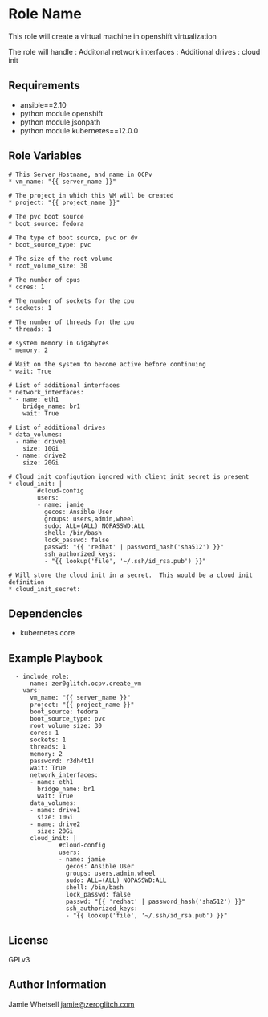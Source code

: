 Role Name
=========

This role will create a virtual machine in openshift virtualization

The role will handle
: Additonal network interfaces
: Additional drives
: cloud init

Requirements
------------

- ansible==2.10
- python module openshift
- python module jsonpath
- python module kubernetes==12.0.0



Role Variables
--------------
```
# This Server Hostname, and name in OCPv
* vm_name: "{{ server_name }}"

# The project in which this VM will be created
* project: "{{ project_name }}"

# The pvc boot source
* boot_source: fedora

# The type of boot source, pvc or dv
* boot_source_type: pvc

# The size of the root volume
* root_volume_size: 30

# The number of cpus
* cores: 1

# The number of sockets for the cpu
* sockets: 1

# The number of threads for the cpu
* threads: 1

# system memory in Gigabytes
* memory: 2

# Wait on the system to become active before continuing
* wait: True

# List of additional interfaces
* network_interfaces:
* - name: eth1
    bridge_name: br1
    wait: True

# List of additional drives
* data_volumes:
  - name: drive1
    size: 10Gi
  - name: drive2
    size: 20Gi

# Cloud init configution ignored with client_init_secret is present
* cloud_init: |
        #cloud-config
        users:
        - name: jamie
          gecos: Ansible User
          groups: users,admin,wheel
          sudo: ALL=(ALL) NOPASSWD:ALL
          shell: /bin/bash
          lock_passwd: false
          passwd: "{{ 'redhat' | password_hash('sha512') }}"
          ssh_authorized_keys:
          - "{{ lookup('file', '~/.ssh/id_rsa.pub') }}"

# Will store the cloud init in a secret.  This would be a cloud init definition
* cloud_init_secret:
```


Dependencies
------------

- kubernetes.core

Example Playbook
----------------

```
  - include_role:
      name: zer0glitch.ocpv.create_vm
    vars:
      vm_name: "{{ server_name }}"
      project: "{{ project_name }}"
      boot_source: fedora
      boot_source_type: pvc
      root_volume_size: 30
      cores: 1
      sockets: 1
      threads: 1
      memory: 2
      password: r3dh4t1!
      wait: True
      network_interfaces:
      - name: eth1
        bridge_name: br1
        wait: True
      data_volumes:
      - name: drive1
        size: 10Gi
      - name: drive2
        size: 20Gi
      cloud_init: |
              #cloud-config
              users:
              - name: jamie
                gecos: Ansible User
                groups: users,admin,wheel
                sudo: ALL=(ALL) NOPASSWD:ALL
                shell: /bin/bash
                lock_passwd: false
                passwd: "{{ 'redhat' | password_hash('sha512') }}"
                ssh_authorized_keys:
                - "{{ lookup('file', '~/.ssh/id_rsa.pub') }}"
```


License
-------

GPLv3

Author Information
------------------

Jamie Whetsell
jamie@zeroglitch.com
